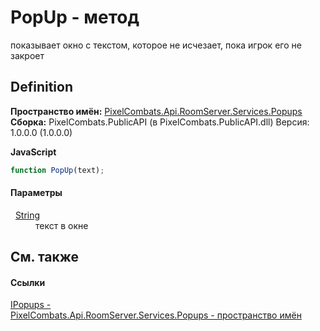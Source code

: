 # PopUp - метод


показывает окно с текстом, которое не исчезает, пока игрок его не закроет



## Definition
**Пространство имён:** <a href="b2ea032a-8e9b-5510-5c38-c39572bacb8b">PixelCombats.Api.RoomServer.Services.Popups</a>  
**Сборка:** PixelCombats.PublicAPI (в PixelCombats.PublicAPI.dll) Версия: 1.0.0.0 (1.0.0.0)

**JavaScript**
``` JavaScript
function PopUp(text);
```



#### Параметры
<dl><dt>  <a href="https://learn.microsoft.com/dotnet/api/system.string" target="_blank" rel="noopener noreferrer">String</a></dt><dd>текст в окне</dd></dl>

## См. также


#### Ссылки
<a href="51245936-bd03-7725-5fa1-13dca39b20f5">IPopups - </a>  
<a href="b2ea032a-8e9b-5510-5c38-c39572bacb8b">PixelCombats.Api.RoomServer.Services.Popups - пространство имён</a>  

